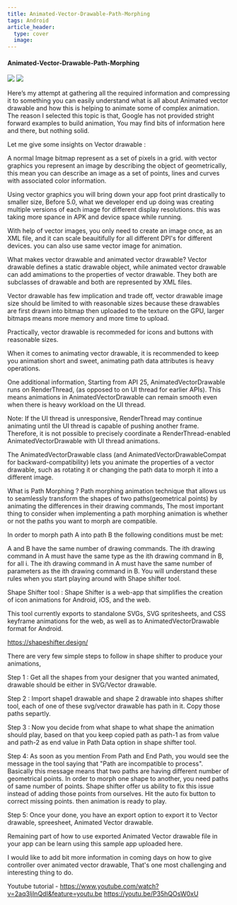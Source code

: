 ```yaml
---
title: Animated-Vector-Drawable-Path-Morphing
tags: Android
article_header:
  type: cover
  image:
---
```




#### Animated-Vector-Drawable-Path-Morphing



<div class="card">
  <div class="card__image">
    <img class="image" src="{{site.baseurl}}/assets/post/original_demo.gif"/>
    <img class="image" src="{{site.baseurl}}/assets/post/demo_vedio.gif"/>
  </div>
</div>





Here’s my attempt at gathering all the required information and compressing it to something you can easily understand what is all about Animated vector drawable and how this is helping to animate some of complex animation. The reason I selected this topic is that, Google has not provided stright forward examples to build animation, You may find bits of information here and there, but nothing solid.

Let me give some insights on Vector drawable :

A normal Image bitmap represent as a set of pixels in a grid. with vector graphics you represent an image by describing the object of geometrically, this mean you can describe an image as a set of points, lines and curves with associated color information.

Using vector graphics you will bring down your app foot print drastically to smaller size, Before 5.0, what we developer end up doing was creating multiple versions of each image for different display resolutions. this was taking more spance in APK and device space while running.

With help of vector images, you only need to create an image once, as an XML file, and it can scale beauitifully for all different DPI's for different devices. you can also use same vector image for animation.

What makes vector drawable and animated vector drawable? Vector drawable defines a static drawable object, while animated vector drawable can add amimations to the properties of vector drawable. They both are subclasses of drawable and both are represented by XML files.

Vector drawable has few implication and trade off, vector drawable image size should be limited to with reasonable sizes because these drawables are first drawn into bitmap then uploaded to the texture on the GPU, larger bitmaps means more memory and more time to upload.

Practically, vector drawable is recommeded for icons and buttons with reasonable sizes.

When it comes to animating vector drawable, it is recommended to keep you animation short and sweet, animating path data attributes is heavy operations.

One additional information, Starting from API 25, AnimatedVectorDrawable runs on RenderThread, (as opposed to on UI thread for earlier APIs). This means animations in AnimatedVectorDrawable can remain smooth even when there is heavy workload on the UI thread.

Note: If the UI thread is unresponsive, RenderThread may continue animating until the UI thread is capable of pushing another frame. Therefore, it is not possible to precisely coordinate a RenderThread-enabled AnimatedVectorDrawable with UI thread animations.

The AnimatedVectorDrawable class (and AnimatedVectorDrawableCompat for backward-compatibility) lets you animate the properties of a vector drawable, such as rotating it or changing the path data to morph it into a different image.

What is Path Morphing ? Path morphing animation technique that allows us to seamlessly transform the shapes of two paths(geometrical points) by animating the differences in their drawing commands, The most important thing to consider when implementing a path morphing animation is whether or not the paths you want to morph are compatible.

In order to morph path A into path B the following conditions must be met:

A and B have the same number of drawing commands.
The ith drawing command in A must have the same type as the ith drawing command in B, for all i.
The ith drawing command in A must have the same number of parameters as the ith drawing command in B.
You will understand these rules when you start playing around with Shape shifter tool.

Shape Shifter tool : Shape Shifter is a web-app that simplifies the creation of icon animations for Android, iOS, and the web.

This tool currently exports to standalone SVGs, SVG spritesheets, and CSS keyframe animations for the web, as well as to AnimatedVectorDrawable format for Android.

https://shapeshifter.design/

There are very few simple steps to follow in shape shifter to produce your animations,

Step 1 : Get all the shapes from your designer that you wanted animated, drawable should be either in SVG/Vector drawable.

Step 2 : Import shape1 drawable and shape 2 drawable into shapes shifter tool, each of one of these svg/vector drawable has path in it. Copy those paths separtly.

Step 3 : Now you decide from what shape to what shape the animation should play, based on that you keep copied path as path-1 as from value and path-2 as end value in Path Data option in shape shifter tool.

Step 4: As soon as you mention From Path and End Path, you would see the message in the tool saying that "Path are incompatible to process". Basically this message means that two paths are having different number of geometrical points. In order to morph one shape to another, you need paths of same number of points. Shape shifter offer us ability to fix this issue instead of adding those points from ourselves. Hit the auto fix button to correct missing points. then animation is ready to play.

Step 5: Once your done, you have an export option to export it to Vector drawable, spreesheet, Animated Vector drawable.

Remaining part of how to use exported Animated Vector drawable file in your app can be learn using this sample app uploaded here.


I would like to add bit more information in coming days on how to give controller over animated vector drawable, That's one most challenging and interesting thing to do.

Youtube tutorial - https://www.youtube.com/watch?v=2aq3ljlnQdI&feature=youtu.be https://youtu.be/P35hQOsW0xU
<!--more-->
